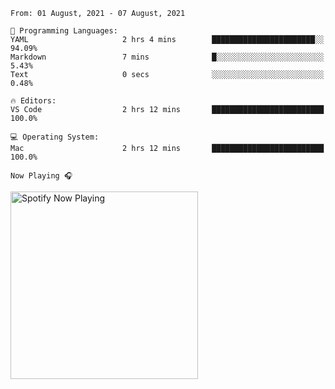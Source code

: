 <!--START_SECTION:waka-->
```text
From: 01 August, 2021 - 07 August, 2021

💬 Programming Languages: 
YAML                     2 hrs 4 mins        ███████████████████████░░   94.09% 
Markdown                 7 mins              █░░░░░░░░░░░░░░░░░░░░░░░░   5.43% 
Text                     0 secs              ░░░░░░░░░░░░░░░░░░░░░░░░░   0.48%

🔥 Editors: 
VS Code                  2 hrs 12 mins       █████████████████████████   100.0%

💻 Operating System: 
Mac                      2 hrs 12 mins       █████████████████████████   100.0%

```


<!--END_SECTION:waka-->

`Now Playing 🎧`

[<img src="https://spotify-now-playing-cyan-seven.vercel.app/api/spotify-playing" alt="Spotify Now Playing" width="300" />](https://open.spotify.com/user/gregnrobinson-ca)



